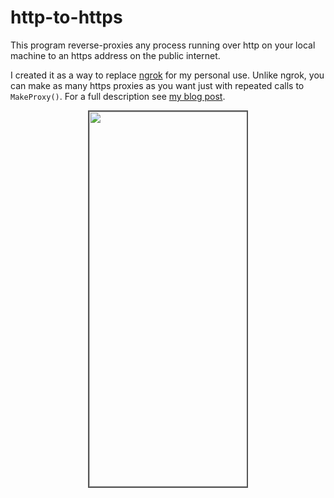 # http-to-https
This program reverse-proxies any process running over http on your local machine to an https address on the public internet. 

I created it as a way to replace [ngrok](https://ngrok.com) for my personal use. Unlike ngrok, you can make as many https proxies as you want just with repeated calls to `MakeProxy()`. For a full description see [my blog post](https://jchavez.io/posts/https).

<a href="https://jchavez.io/posts/https">
  <div style="border: 2px solid #555; margin:auto; width:50%;">
    <img
         src="https://i.postimg.cc/pLfbMPBC/Screenshot-2020-09-06-at-12-26-00-PM.png"
         width=600vw
    ></img>
  </div>
</a>
